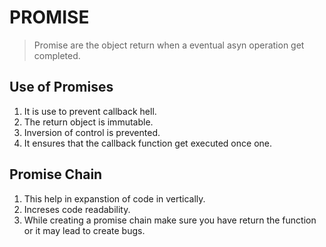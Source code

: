 # PROMISE

> Promise are the object return when a eventual asyn operation get completed.

## Use of Promises

1. It is use to prevent callback hell.
2. The return object is immutable.
3. Inversion of control is prevented.
4. It ensures that the callback function get executed once one.

## Promise Chain

1. This help in expanstion of code in vertically.
2. Increses code readability.
3. While creating a promise chain make sure you have return the function or it may lead to create bugs.
